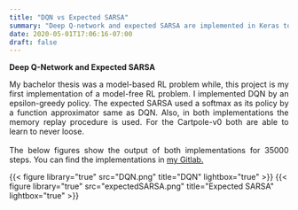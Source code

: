 ```yaml
---
title: "DQN vs Expected SARSA"
summary: "Deep Q-network and expected SARSA are implemented in Keras to solve the Cartpole problem"
date: 2020-05-01T17:06:16-07:00
draft: false
---
```

**Deep Q-Network and Expected SARSA**

<div style="text-align:justify">My bachelor thesis was a model-based RL problem while, this project is my first implementation of a model-free RL problem.
I implemented DQN by an epsilon-greedy policy. The expected SARSA used a softmax as its policy by a function approximator same as DQN. Also, in both implementations the memory replay procedure is used. For the Cartpole-v0 both are able to learn to never loose.</div>
<br>
<div style="text-align:justify">The below figures show the output of both implementations for 35000 steps. You can find the implementations in <a href="https://gitlab.com/hosh/master/-/blob/master/Cartpole-DQN/Cartpole.py">my Gitlab.</a></div>




{{< figure library="true" src="DQN.png" title="DQN" lightbox="true" >}}
{{< figure library="true" src="expectedSARSA.png" title="Expected SARSA" lightbox="true" >}}
